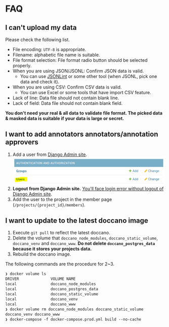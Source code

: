 # FAQ

## I can't upload my data

Please check the following list.

- File encoding: `UTF-8` is appropriate.
- Filename: alphabetic file name is suitable.
- File format selection: File format radio button should be selected properly.
- When you are using JSON/JSONL: Confirm JSON data is valid.
  - You can use [JSONLint](https://jsonlint.com/) or some other tool (when JSONL, pick one data and check it).
- When you are using CSV: Confirm CSV data is valid.
  - You can use Excel or some tools that have import CSV feature. 
- Lack of line: Data file should not contain blank line.
- Lack of field: Data file should not contain blank field.

**You don't need your real & all data to validate file format. The picked data & masked data is suitable if your data is large or secret.**

## I want to add annotators annotators/annotation approvers

1. Add a user from [Django Admin site](https://djangobook.com/django-admin-site/).
![Add a user](./images/faq/add_user.png)
2. **Logout from Django Admin site.** [You'll face login error without logout of Django Admin site](https://github.com/doccano/doccano/issues/723).
3. Add the user to the project in the member page (`/projects/{project_id}/members`).

## I want to update to the latest doccano image

1. Execute `git pull` to reflect the latest doccano.
2. Delete the volume that `doccano_node_modules`, `doccano_static_volume`, `doccano_venv` and `doccano_www`.
  **Do not delete `doccano_postgres_data` because it stores your projects data.**
3. Rebuild the doccano image.

The following commands are the procedure for 2~3.

```
❯ docker volume ls
DRIVER              VOLUME NAME
local               doccano_node_modules
local               doccano_postgres_data
local               doccano_static_volume
local               doccano_venv
local               doccano_www
❯ docker volume rm doccano_node_modules doccano_static_volume doccano_venv doccano_www
❯ docker-compose -f docker-compose.prod.yml build --no-cache
```

